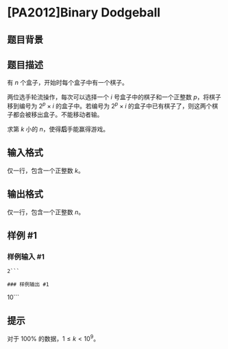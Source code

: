 # [PA2012]Binary Dodgeball

## 题目背景



## 题目描述

有 $n$ 个盒子，开始时每个盒子中有一个棋子。


两位选手轮流操作，每次可以选择一个 $i$ 号盒子中的棋子和一个正整数 $p$，将棋子移到编号为 $2^p\times i$ 的盒子中。若编号为 $2^p\times i$ 的盒子中已有棋子了，则这两个棋子都会被移出盒子。不能移动者输。

求第 $k$ 小的 $n$，使得**后**手能赢得游戏。

## 输入格式

仅一行，包含一个正整数 $k$。

## 输出格式

仅一行，包含一个正整数 $n$。

## 样例 #1

### 样例输入 #1
```
2```

### 样例输出 #1

```
10```

## 提示

对于 $100\%$ 的数据，$1\le k<10^9$。
